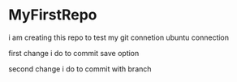 # MyFirstRepo
i am creating this repo to test my git connetion ubuntu connection

first change i do to commit save option

second change i do to commit with branch
